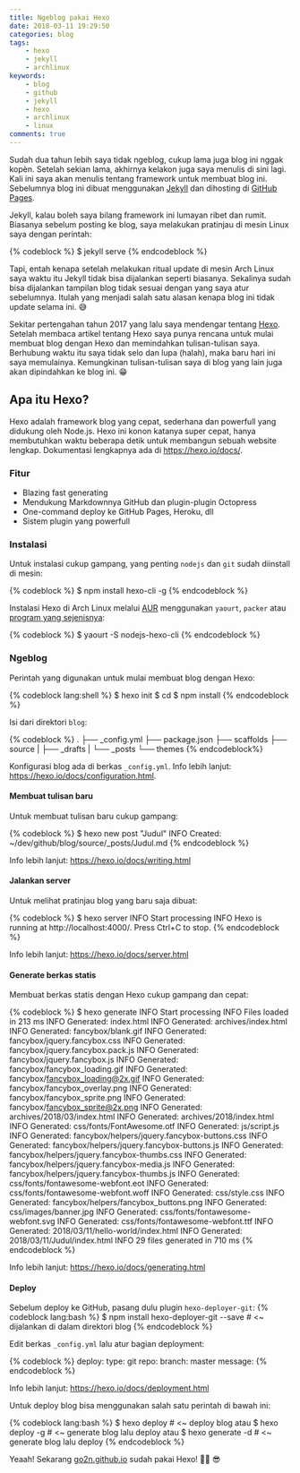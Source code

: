```yaml
---
title: Ngeblog pakai Hexo
date: 2018-03-11 19:29:50
categories: blog
tags:
    - hexo
    - jekyll
    - archlinux
keywords:
    - blog
    - github
    - jekyll
    - hexo
    - archlinux
    - linux
comments: true
---
```


Sudah dua tahun lebih saya tidak ngeblog, cukup lama juga blog ini nggak kopèn. Setelah sekian lama, akhirnya kelakon juga saya menulis di sini lagi. Kali ini saya akan menulis tentang framework untuk membuat blog ini. Sebelumnya blog ini dibuat menggunakan [Jekyll](https://jekyllrb.com/) dan dihosting di [GitHub Pages](https://pages.github.com/).
<!--more-->

Jekyll, kalau boleh saya bilang framework ini lumayan ribet dan rumit. Biasanya sebelum posting ke blog, saya melakukan pratinjau di mesin Linux saya dengan perintah:

{% codeblock %}
$ jekyll serve
{% endcodeblock %}

Tapi, entah kenapa setelah melakukan ritual update di mesin Arch Linux saya waktu itu Jekyll tidak bisa dijalankan seperti biasanya. Sekalinya sudah bisa dijalankan tampilan blog tidak sesuai dengan yang saya atur sebelumnya. Itulah yang menjadi salah satu alasan kenapa blog ini tidak update selama ini. 😅

Sekitar pertengahan tahun 2017 yang lalu saya mendengar tentang [Hexo](https://hexo.io/). Setelah membaca artikel tentang Hexo saya punya rencana untuk mulai membuat blog dengan Hexo dan memindahkan tulisan-tulisan saya. Berhubung waktu itu saya tidak selo dan lupa (halah), maka baru hari ini saya memulainya. Kemungkinan tulisan-tulisan saya di blog yang lain juga akan dipindahkan ke blog ini. 😁

## Apa itu Hexo?

Hexo adalah framework blog yang cepat, sederhana dan powerfull yang didukung oleh Node.js. Hexo ini konon katanya super cepat, hanya membutuhkan waktu beberapa detik untuk membangun sebuah website lengkap. Dokumentasi lengkapnya ada di https://hexo.io/docs/.

### Fitur
* Blazing fast generating
* Mendukung Markdownnya GitHub dan plugin-plugin Octopress
* One-command deploy ke GitHub Pages, Heroku, dll
* Sistem plugin yang powerfull

### Instalasi

Untuk instalasi cukup gampang, yang penting `nodejs` dan `git` sudah diinstall di mesin:

{% codeblock %}
$ npm install hexo-cli -g
{% endcodeblock %}

Instalasi Hexo di Arch Linux melalui [AUR](https://aur.archlinux.org/) menggunakan `yaourt`, `packer` atau [program yang sejenisnya](https://wiki.archlinux.org/index.php/AUR_helpers):

{% codeblock %}
$ yaourt -S nodejs-hexo-cli
{% endcodeblock %}

### Ngeblog

Perintah yang digunakan untuk mulai membuat blog dengan Hexo:

{% codeblock lang:shell %}
$ hexo init <blog>
$ cd <blog>
$ npm install
{% endcodeblock %}

Isi dari direktori `blog`:

{% codeblock %}
.
├── _config.yml
├── package.json
├── scaffolds
├── source
|   ├── _drafts
|   └── _posts
└── themes
{% endcodeblock%}

Konfigurasi blog ada di berkas `_config.yml`. Info lebih lanjut: https://hexo.io/docs/configuration.html.

#### Membuat tulisan baru

Untuk membuat tulisan baru cukup gampang:

{% codeblock %}
$ hexo new post "Judul"
INFO  Created: ~/dev/github/blog/source/_posts/Judul.md
{% endcodeblock %}

Info lebih lanjut: https://hexo.io/docs/writing.html

#### Jalankan server

Untuk melihat pratinjau blog yang baru saja dibuat:

{% codeblock %}
$ hexo server
INFO  Start processing
INFO  Hexo is running at http://localhost:4000/. Press Ctrl+C to stop.
{% endcodeblock %}

Info lebih lanjut: https://hexo.io/docs/server.html

#### Generate berkas statis

Membuat berkas statis dengan Hexo cukup gampang dan cepat:

{% codeblock %}
$ hexo generate
INFO  Start processing
INFO  Files loaded in 213 ms
INFO  Generated: index.html
INFO  Generated: archives/index.html
INFO  Generated: fancybox/blank.gif
INFO  Generated: fancybox/jquery.fancybox.css
INFO  Generated: fancybox/jquery.fancybox.pack.js
INFO  Generated: fancybox/jquery.fancybox.js
INFO  Generated: fancybox/fancybox_loading.gif
INFO  Generated: fancybox/fancybox_loading@2x.gif
INFO  Generated: fancybox/fancybox_overlay.png
INFO  Generated: fancybox/fancybox_sprite.png
INFO  Generated: fancybox/fancybox_sprite@2x.png
INFO  Generated: archives/2018/03/index.html
INFO  Generated: archives/2018/index.html
INFO  Generated: css/fonts/FontAwesome.otf
INFO  Generated: js/script.js
INFO  Generated: fancybox/helpers/jquery.fancybox-buttons.css
INFO  Generated: fancybox/helpers/jquery.fancybox-buttons.js
INFO  Generated: fancybox/helpers/jquery.fancybox-thumbs.css
INFO  Generated: fancybox/helpers/jquery.fancybox-media.js
INFO  Generated: fancybox/helpers/jquery.fancybox-thumbs.js
INFO  Generated: css/fonts/fontawesome-webfont.eot
INFO  Generated: css/fonts/fontawesome-webfont.woff
INFO  Generated: css/style.css
INFO  Generated: fancybox/helpers/fancybox_buttons.png
INFO  Generated: css/images/banner.jpg
INFO  Generated: css/fonts/fontawesome-webfont.svg
INFO  Generated: css/fonts/fontawesome-webfont.ttf
INFO  Generated: 2018/03/11/hello-world/index.html
INFO  Generated: 2018/03/11/Judul/index.html
INFO  29 files generated in 710 ms
{% endcodeblock %}

Info lebih lanjut: https://hexo.io/docs/generating.html

#### Deploy

Sebelum deploy ke GitHub, pasang dulu plugin `hexo-deployer-git`:
{% codeblock lang:bash %}
$ npm install hexo-deployer-git --save # <~ dijalankan di dalam direktori blog
{% endcodeblock %}

Edit berkas `_config.yml` lalu atur bagian deployment:

{% codeblock %}
deploy:
  type: git
  repo: <repo github>
  branch: master
  message: <message>
{% endcodeblock %}

Info lebih lanjut: https://hexo.io/docs/deployment.html

Untuk deploy blog bisa menggunakan salah satu perintah di bawah ini:

{% codeblock lang:bash %}
$ hexo deploy       # <~ deploy blog
atau
$ hexo deploy -g    # <~ generate blog lalu deploy
atau
$ hexo generate -d  # <~ generate blog lalu deploy
{% endcodeblock %}

Yeaah! Sekarang [go2n.github.io](http://go2n.github.io) sudah pakai Hexo! 🤘🏼 😎
